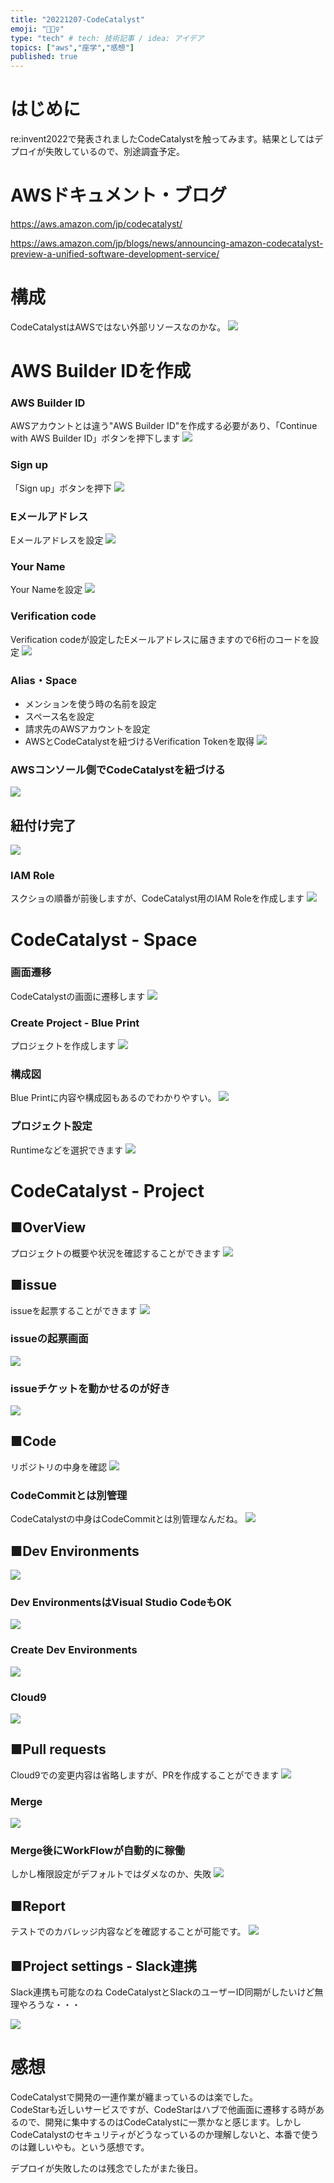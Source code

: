 ```yaml
---
title: "20221207-CodeCatalyst"
emoji: "🚴🏻‍♀️"
type: "tech" # tech: 技術記事 / idea: アイデア
topics: ["aws","座学","感想"]
published: true
---
```

# はじめに

re:invent2022で発表されましたCodeCatalystを触ってみます。結果としてはデプロイが失敗しているので、別途調査予定。

# AWSドキュメント・ブログ
https://aws.amazon.com/jp/codecatalyst/

https://aws.amazon.com/jp/blogs/news/announcing-amazon-codecatalyst-preview-a-unified-software-development-service/

# 構成
CodeCatalystはAWSではない外部リソースなのかな。
![](https://storage.googleapis.com/zenn-user-upload/53ddeb319472-20221207.png)

# AWS Builder IDを作成

### AWS Builder ID

AWSアカウントとは違う"AWS Builder ID"を作成する必要があり、「Continue with AWS Builder ID」ボタンを押下します
![](https://storage.googleapis.com/zenn-user-upload/e4c4f6d0f142-20221207.png)

### Sign up

「Sign up」ボタンを押下
![](https://storage.googleapis.com/zenn-user-upload/457404246fbe-20221207.png)

### Eメールアドレス

Eメールアドレスを設定
![](https://storage.googleapis.com/zenn-user-upload/09d1bcfc9e26-20221207.png)

### Your Name

Your Nameを設定
![](https://storage.googleapis.com/zenn-user-upload/a913c269c189-20221207.png)

### Verification code

Verification codeが設定したEメールアドレスに届きますので6桁のコードを設定
![](https://storage.googleapis.com/zenn-user-upload/4fe7e4328576-20221207.png)

### Alias・Space

- メンションを使う時の名前を設定
- スペース名を設定
- 請求先のAWSアカウントを設定
- AWSとCodeCatalystを紐づけるVerification Tokenを取得
![](https://storage.googleapis.com/zenn-user-upload/91c428e97d3b-20221207.png)

### AWSコンソール側でCodeCatalystを紐づける

![](https://storage.googleapis.com/zenn-user-upload/f0b6f52998d5-20221207.png)

## 紐付け完了

![](https://storage.googleapis.com/zenn-user-upload/2caffe78c575-20221207.png)

### IAM Role

スクショの順番が前後しますが、CodeCatalyst用のIAM Roleを作成します
![](https://storage.googleapis.com/zenn-user-upload/4c6a4c6a110f-20221207.png)

# CodeCatalyst - Space

### 画面遷移

CodeCatalystの画面に遷移します
![](https://storage.googleapis.com/zenn-user-upload/956e88f8c70b-20221207.png)

### Create Project - Blue Print

プロジェクトを作成します
![](https://storage.googleapis.com/zenn-user-upload/4772c3d2310a-20221207.png)

### 構成図

Blue Printに内容や構成図もあるのでわかりやすい。
![](https://storage.googleapis.com/zenn-user-upload/e3dc6c2d44e6-20221207.png)

### プロジェクト設定

Runtimeなどを選択できます
![](https://storage.googleapis.com/zenn-user-upload/dc7ee5c87279-20221207.png)

# CodeCatalyst - Project
## ■OverView
プロジェクトの概要や状況を確認することができます
![](https://storage.googleapis.com/zenn-user-upload/38600b02bf91-20221207.png)

## ■issue
issueを起票することができます
![](https://storage.googleapis.com/zenn-user-upload/992398db363f-20221207.png)

### issueの起票画面
![](https://storage.googleapis.com/zenn-user-upload/e91eb6cbe65d-20221207.png)

### issueチケットを動かせるのが好き
![](https://storage.googleapis.com/zenn-user-upload/e3d043214b40-20221207.png)

## ■Code
リポジトリの中身を確認
![](https://storage.googleapis.com/zenn-user-upload/d25cf4154075-20221207.png)

### CodeCommitとは別管理
CodeCatalystの中身はCodeCommitとは別管理なんだね。
![](https://storage.googleapis.com/zenn-user-upload/3153801590f2-20221207.png)

## ■Dev Environments
![](https://storage.googleapis.com/zenn-user-upload/34bdfe1e55fb-20221207.png)

### Dev EnvironmentsはVisual Studio CodeもOK
![](https://storage.googleapis.com/zenn-user-upload/a9031ec8c5d9-20221207.png)

### Create Dev Environments
![](https://storage.googleapis.com/zenn-user-upload/5b54ee92490e-20221207.png)

### Cloud9
![](https://storage.googleapis.com/zenn-user-upload/93e10d248b24-20221207.png)

## ■Pull requests
Cloud9での変更内容は省略しますが、PRを作成することができます
![](https://storage.googleapis.com/zenn-user-upload/928c54c1048f-20221207.png)

### Merge
![](https://storage.googleapis.com/zenn-user-upload/6afab5f93d55-20221207.png)

### Merge後にWorkFlowが自動的に稼働
しかし権限設定がデフォルトではダメなのか、失敗
![](https://storage.googleapis.com/zenn-user-upload/0d8e4673a6ff-20221207.png)

## ■Report
テストでのカバレッジ内容などを確認することが可能です。
![](https://storage.googleapis.com/zenn-user-upload/24b6d3e3d0b6-20221207.png)

## ■Project settings - Slack連携
Slack連携も可能なのね
CodeCatalystとSlackのユーザーID同期がしたいけど無理やろうな・・・

![](https://storage.googleapis.com/zenn-user-upload/b6202250dd6b-20221207.png)
# 感想
CodeCatalystで開発の一連作業が纏まっているのは楽でした。  
CodeStarも近しいサービスですが、CodeStarはハブで他画面に遷移する時があるので、開発に集中するのはCodeCatalystに一票かなと感じます。しかしCodeCatalystのセキュリティがどうなっているのか理解しないと、本番で使うのは難しいやも。という感想です。


デプロイが失敗したのは残念でしたがまた後日。